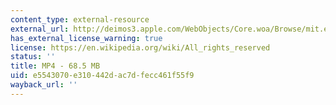 ```yaml
---
content_type: external-resource
external_url: http://deimos3.apple.com/WebObjects/Core.woa/Browse/mit.edu.2210868377.02210868382.2211120096?i=1189025289
has_external_license_warning: true
license: https://en.wikipedia.org/wiki/All_rights_reserved
status: ''
title: MP4 - 68.5 MB
uid: e5543070-e310-442d-ac7d-fecc461f55f9
wayback_url: ''
---
```

